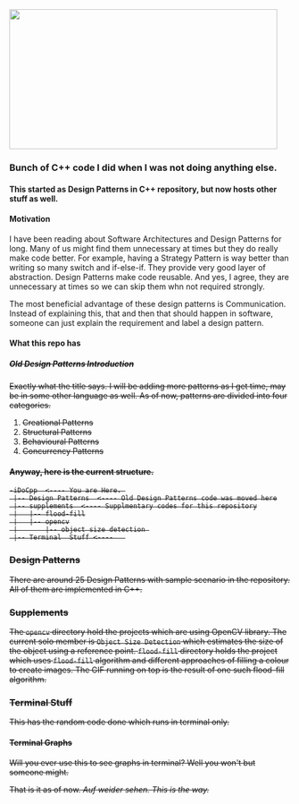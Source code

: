 <img src="supplements/flood-fill/images/bfs_negative.gif" width="480px" height="250px"/>

### Bunch of C++ code I did when I was not doing anything else.

#### This started as Design Patterns in C++ repository, but now hosts other stuff as well.

#### Motivation

I have been reading about Software Architectures and Design Patterns for long. Many of us might find them unnecessary at times but they do really make code better. For example, having a Strategy Pattern is way better than writing so many switch and if-else-if. They provide very good layer of abstraction. Design Patterns make code reusable. And yes, I agree, they are unnecessary at times so we can skip them whn not required strongly.

The most beneficial advantage of these design patterns is Communication. Instead of explaining this, that and then that should happen in software, someone can just explain the requirement and label a design pattern.

#### What this repo has

##### <s>Old Design Patterns Introduction <s>

<s>Exactly what the title says. I will be adding more patterns as I get time, may be in some other language as well. As of now, patterns are divided into four categories.

<ol>

<li><s>Creational Patterns</s></li>

<li><s>Structural Patterns</s></li>

<li><s>Behavioural Patterns</s></li>

<li><s>Concurrency Patterns</s></li>

</ol>
</s>

#### Anyway, here is the current structure.
```
-iDoCpp  <---- You are Here. 
 |-- Design Patterns  <---- Old Design Patterns code was moved here
 |-- supplements  <---- Supplmentary codes for this repository
 |   |-- flood-fill
 |   |-- opencv
 |	     |-- object size detection 
 |-- Terminal  Stuff <----   
```

### Design Patterns
There are around 25 Design Patterns with sample scenario in the repository. All of them are implemented in C++.


### Supplements
The `opencv` directory hold the projects which are using OpenCV library. The current solo member is `Object Size Detection` which estimates the size of the object using a reference point.
`flood-fill` directory holds the project which uses `flood-fill` algorithm and different approaches of filling a colour to create images. The GIF running on top is the result of one such flood-fill algorithm.

### Terminal Stuff
This has the random code done which runs in terminal only.
#### Terminal Graphs
Will you ever use this to see graphs in terminal?
Well you won't but someone might.

That is it as of now.
<i>Auf weider sehen. This is the way.</i>
